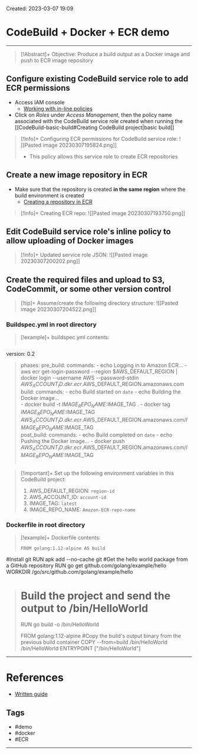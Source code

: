 Created: 2023-03-07 19:09
# CodeBuild + Docker + ECR demo
---
>[!Abstract]+ Objective: Produce a build output as a Docker image and push to ECR image repository

## Configure existing CodeBuild service role to add ECR permissions
- Access IAM console
	- [Working with in-line policies](https://docs.aws.amazon.com/IAM/latest/UserGuide/access_policies_manage.html#AddingPermissions_Console)
- Click on *Roles* under *Access Management*, then the policy name associated with the CodeBuild service role created when running the [[CodeBuild-basic-build#Creating CodeBuild project|basic build]]
>[!Info]+ Configuring ECR permissions for CodeBuild service role:
>![[Pasted image 20230307195824.png]]
>- This policy allows this service role to create ECR repositories

## Create a new image repository in ECR
- Make sure that the repository is created **in the same region** where the build environment is created
	- [Creating a repository in ECR](https://docs.aws.amazon.com/AmazonECR/latest/userguide/repository-create.html)
>[!Info]+ Creating ECR repo:
>![[Pasted image 20230307193750.png]]

## Edit CodeBuild service role's inline policy to allow uploading of Docker images
>[!info]+ Updated service role JSON:
>![[Pasted image 20230307200202.png]]

## Create the required files and upload to S3, CodeCommit, or some other version control
>[!tip]+ Assume/create the following directory structure:
>![[Pasted image 20230307204522.png]]

### Buildspec.yml in root directory
>[!example]+ buildspec.yml contents:
>```
version: 0.2
>phases:
>   pre_build:
>    commands:
>      - echo Logging in to Amazon ECR...
>      - aws ecr get-login-password --region $AWS_DEFAULT_REGION | docker login --username AWS --password-stdin $AWS_ACCOUNT_ID.dkr.ecr.$AWS_DEFAULT_REGION.amazonaws.com
>  build:
>    commands:
>      - echo Build started on `date`
>      - echo Building the Docker image...          
>      - docker build -t $IMAGE_REPO_NAME:$IMAGE_TAG .
>      - docker tag $IMAGE_REPO_NAME:$IMAGE_TAG $AWS_ACCOUNT_ID.dkr.ecr.$AWS_DEFAULT_REGION.amazonaws.com/$IMAGE_REPO_NAME:$IMAGE_TAG      
>  post_build:
>    commands:
>      - echo Build completed on `date`
>      - echo Pushing the Docker image...
>      - docker push $AWS_ACCOUNT_ID.dkr.ecr.$AWS_DEFAULT_REGION.amazonaws.com/$IMAGE_REPO_NAME:$IMAGE_TAG
>```

>[!important]+ Set up the following environment variables in this CodeBuild project:
>1. AWS_DEFAULT_REGION: `region-id`
>2. AWS_ACCOUNT_ID: `account-id`
>3. IMAGE_TAG: `latest`
>4. IMAGE_REPO_NAME: `Amazon-ECR-repo-name`

### Dockerfile in root directory
>[!example]+ Dockerfile contents:
>```
>FROM golang:1.12-alpine AS build
#Install git
RUN apk add --no-cache git
#Get the hello world package from a GitHub repository
RUN go get github.com/golang/example/hello
WORKDIR /go/src/github.com/golang/example/hello
># Build the project and send the output to /bin/HelloWorld 
>RUN go build -o /bin/HelloWorld
>
>FROM golang:1.12-alpine
>#Copy the build's output binary from the previous build container
>COPY --from=build /bin/HelloWorld /bin/HelloWorld
>ENTRYPOINT ["/bin/HelloWorld"]




---
# References
- [Written guide](https://docs.aws.amazon.com/codebuild/latest/userguide/sample-docker.html#sample-docker-running)

## Tags
- #demo 
- #docker 
- #ECR
---